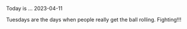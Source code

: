 Today is ...
2023-04-11

Tuesdays are the days when people really get the ball rolling. Fighting!!!
